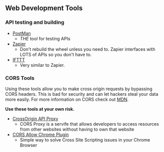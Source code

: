 ## Web Development Tools

### API testing and building

  - [PostMan](https://www.getpostman.com/)
    - *THE* tool for testing APIs
  - [Zapier](https://zapier.com)
    - Don't rebuild the wheel unless you need to. Zapier interfaces with LOTS of APIs so you don't have to.
  - [IFTTT](https://ifttt.com)
    - Very similar to Zapier. 
    

### CORS Tools

Using these tools allow you to make cross origin requests by bypassing CORS headers. This is bad for security and can let hackers steal your data more easily. For more information on CORS check out [MDN](https://developer.mozilla.org/en-US/docs/Web/HTTP/CORS).

**Use these tools at your own risk.**

  - [CrossOrigin API Proxy](https://crossorigin.me/)
    - CORS Proxy is a servife that allows developers to access resources from other websites without having to own that website
  - [CORS Allow Chrome Plugin](https://chrome.google.com/webstore/detail/allow-control-allow-origi/nlfbmbojpeacfghkpbjhddihlkkiljbi)
    - Simple way to solve Cross Site Scripting issues in your Chrome Browser
